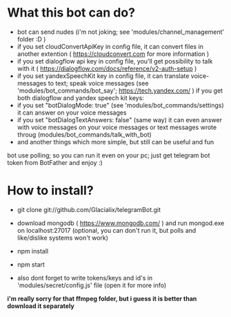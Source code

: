 # What this bot can do?

- bot can send nudes (i'm not joking; see 'modules/channel_management' folder :D )
- if you set cloudConvertApiKey in config file, it can convert files in another extention ( https://cloudconvert.com for more information )
- if you set dialogflow api key in config file, you'll get possibility to talk with it ( https://dialogflow.com/docs/reference/v2-auth-setup )
- if you set yandexSpeechKit key in config file, it can translate voice-messages to text; speak voice messages (see 'modules/bot_commands/bot_say'; https://tech.yandex.com/ )
if you get both dialogflow and yandex speech kit keys:
- if you set "botDialogMode: true" (see 'modules/bot_commands/settings) it can answer on your voice messages
- if you set "botDialogTextAnswers: false" (same way) it can even answer with voice messages on your voice messages or text messages wrote throug (modules/bot_commands/talk_with_bot)
- and another things which more simple, but still can be useful and fun

bot use polling; so you can run it even on your pc; just get telegram bot token from BotFather and enjoy :)

# How to install?

- git clone git://github.com/Glacialix/telegramBot.git
- download mongodb ( https://www.mongodb.com/ ) and run mongod.exe on localhost:27017 (optional, you can don't run it, but polls and like/dislike systems won't work)
- npm install
- npm start

- also dont forget to write tokens/keys and id's in 'modules/secret/config.js' file (open it for more info)

**i'm really sorry for that ffmpeg folder, but i guess it is better than download it separately**
